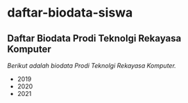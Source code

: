 daftar-biodata-siswa
==
Daftar Biodata Prodi Teknolgi Rekayasa Komputer
--
*Berikut adalah biodata Prodi Teknolgi Rekayasa Komputer.*
- 2019
- 2020
- 2021

